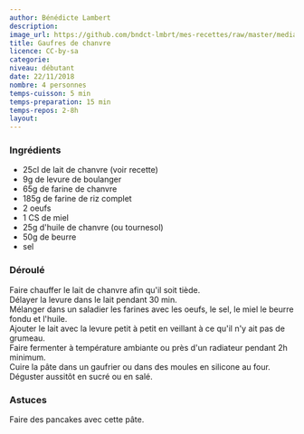 ```yaml
---
author: Bénédicte Lambert
description: 
image_url: https://github.com/bndct-lmbrt/mes-recettes/raw/master/medias/gaufres-chanvre.jpg
title: Gaufres de chanvre
licence: CC-by-sa
categorie: 
niveau: débutant
date: 22/11/2018
nombre: 4 personnes
temps-cuisson: 5 min
temps-preparation: 15 min
temps-repos: 2-8h
layout: 
---
```



### Ingrédients  

* 25cl de lait de chanvre (voir recette)
* 9g de levure de boulanger
* 65g de farine de chanvre
* 185g de farine de riz complet
* 2 oeufs
* 1 CS de miel
* 25g d'huile de chanvre (ou tournesol)
* 50g de beurre
* sel



### Déroulé  

Faire chauffer le lait de chanvre afin qu'il soit tiède.  
Délayer la levure dans le lait pendant 30 min.   
Mélanger dans un saladier les farines avec les oeufs, le sel, le miel le beurre fondu et l'huile.  
Ajouter le lait avec la levure petit à petit en veillant à ce qu'il n'y ait pas de grumeau.  
Faire fermenter à température ambiante ou près d'un radiateur pendant 2h minimum.  
Cuire la pâte dans un gaufrier ou dans des moules en silicone au four.  
Déguster aussitôt en sucré ou en salé.  

### Astuces

Faire des pancakes avec cette pâte.
 